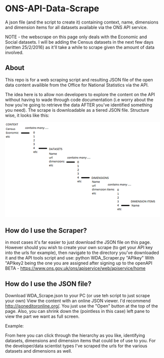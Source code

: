 # ONS-API-Data-Scrape

A json file (and the script to create it) containing context, name, dimensions and dimension items for all datasets available via the ONS API service.

NOTE - the webscrape on this page only deals with the Economic and Social datasets. I will be adding the Census datasets in the next few days (written 25/2/2016) as  it'll take a while to scrape given the amount of data involved.

## About
This repo is for a web scraping script and resulting JSON file of the open data content availible from the Office for National Statistics via the API.

The idea here is to allow non developers to explore the content on the API without having to wade through code documentation (i.e worry about the how you're going to retrieve the data AFTER you've identified something you need).
The scrape is downloadable as a tiered JSON file. Structure wise, it looks like this:

![alt tag](/documentation_images/hierarchy.png)

## How do I use the Scraper?
in most cases it's far easier to just download the JSON file on this page. However should you wish to create your own scrape (to get your API key into the urls for example), then navigate to the directory you've downloaded it and the API tools script and use:
python WDA_Scraper.py "APIkey"
With "APIkey2 being the one you are assigned after signing up to the openAPI BETA - https://www.ons.gov.uk/ons/apiservice/web/apiservice/home

## How do I use the JSON file?
Download WDA_Scrape.json to your PC (or use teh script to  just scrape your own)
View the content with an online JSON viewer. I'd recommend http://jsoneditoronline.org/. You just use the "Open" button at the top of the page. Also, you can shrink down the (pointless in this case) left pane to view the part we want as full screen.

Example:


From here you can click through the hierarchy as you like, identifying datasets, dimensions and dimension items that could be of use to you.
For the developer/data scientist types I've scraped the urls for the various datasets and dimensions as well.

